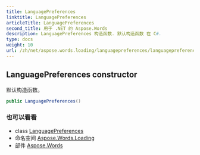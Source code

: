 ```yaml
---
title: LanguagePreferences
linktitle: LanguagePreferences
articleTitle: LanguagePreferences
second_title: 用于 .NET 的 Aspose.Words
description: LanguagePreferences 构造函数. 默认构造函数 在 C#.
type: docs
weight: 10
url: /zh/net/aspose.words.loading/languagepreferences/languagepreferences/
---
```

## LanguagePreferences constructor

默认构造函数。

```csharp
public LanguagePreferences()
```

### 也可以看看

* class [LanguagePreferences](../)
* 命名空间 [Aspose.Words.Loading](../../../aspose.words.loading/)
* 部件 [Aspose.Words](../../../)

